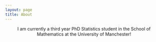 ```yaml
---
layout: page
title: About
---
```


<p class="message" align="center">
  I am currently a third year PhD Statistics student in the School of Mathematics at the University of Manchester!
</p>
